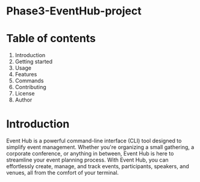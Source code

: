 # Phase3-EventHub-project

# Table of contents
1. Introduction
2. Getting started
3. Usage
4. Features
5. Commands
6. Contributing
7. License
8. Author

# Introduction
Event Hub is a powerful command-line interface (CLI) tool designed to simplify event management. Whether you're organizing a small gathering, a corporate conference, or anything in between, Event Hub is here to streamline your event planning process. With Event Hub, you can effortlessly create, manage, and track events, participants, speakers, and venues, all from the comfort of your terminal.